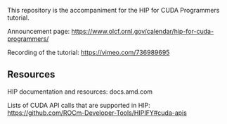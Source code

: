 This repository is the accompaniment for the HIP for CUDA Programmers tutorial.

Announcement page: https://www.olcf.ornl.gov/calendar/hip-for-cuda-programmers/

Recording of the tutorial: https://vimeo.com/736989695


## Resources

HIP documentation and resources: docs.amd.com

Lists of CUDA API calls that are supported in HIP: https://github.com/ROCm-Developer-Tools/HIPIFY#cuda-apis 
